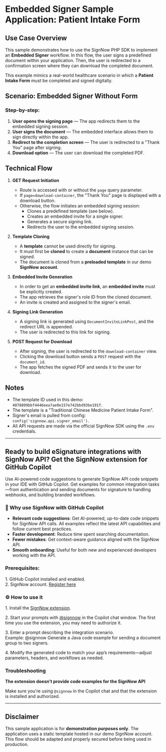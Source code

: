 # Embedded Signer Sample Application: Patient Intake Form

## Use Case Overview

This sample demonstrates how to use the SignNow PHP SDK to implement an **Embedded Signer** workflow. In this flow, the user signs a predefined document within your application. Then, the user is redirected to a confirmation screen where they can download the completed document.

This example mimics a real-world healthcare scenario in which a **Patient Intake Form** must be completed and signed digitally.

## Scenario: Embedded Signer Without Form

### Step-by-step:
1. **User opens the signing page** — The app redirects them to the embedded signing session.
2. **User signs the document** — The embedded interface allows them to sign directly within the app.
3. **Redirect to the completion screen** — The user is redirected to a "Thank You" page after signing.
4. **Download option** — The user can download the completed PDF.

## Technical Flow

1. **GET Request Initiation**
    - Route is accessed with or without the `page` query parameter.
    - If `page=download-container`, the "Thank You" page is displayed with a download button.
    - Otherwise, the flow initiates an embedded signing session:
        - Clones a predefined template (see below).
        - Creates an embedded invite for a single signer.
        - Generates a secure signing link.
        - Redirects the user to the embedded signing session.

2. **Template Cloning**
   - A **template** cannot be used directly for signing.
   - It must first be **cloned** to create a **document** instance that can be signed.
   - The document is cloned from a **preloaded template** in our demo **SignNow account**.

3. **Embedded Invite Generation**
    - In order to get an **embedded invite link**, an **embedded invite** must be explicitly created.
    - The app retrieves the signer's role ID from the cloned document.
    - An invite is created and assigned to the signer's email.

4. **Signing Link Generation**
    - A signing link is generated using `DocumentInviteLinkPost`, and the redirect URL is appended.
    - The user is redirected to this link for signing.

5. **POST Request for Download**
    - After signing, the user is redirected to the `download-container` view.
    - Clicking the download button sends a `POST` request with the `document_id`.
    - The app fetches the signed PDF and sends it to the user for download.

## Notes
- The template ID used in this demo: `4078899bbf4446eea7ae0e157e742bbd93be191f`.
- The template is a "Traditional Chinese Medicine Patient Intake Form".
- Signer's email is pulled from config: `config('signnow.api.signer_email')`.
- All API requests are made via the official SignNow SDK using the `.env` credentials.

____

## Ready to build eSignature integrations with SignNow API? Get the SignNow extension for GitHub Copilot

Use AI-powered code suggestions to generate SignNow API code snippets in your IDE with GitHub Copilot. Get examples for common integration tasks—from authentication and sending documents for signature to handling webhooks, and building branded workflows.

###  **🚀 Why use SignNow with GitHub Copilot**

* **Relevant code suggestions**: Get AI-powered, up-to-date code snippets for SignNow API calls. All examples reflect the latest API capabilities and follow current best practices.
* **Faster development**: Reduce time spent searching documentation.
* **Fewer mistakes**: Get context-aware guidance aligned with the SignNow API.
* **Smooth onboarding**: Useful for both new and experienced developers working with the API.

### **Prerequisites:**

1\. GitHub Copilot installed and enabled.  
2\. SignNow account. [Register here](https://www.signnow.com/developers)

### ⚙️ **How to use it**

1\. Install the [SignNow extension](https://github.com/apps/signnow).

2\. Start your prompts with [@signnow](https://github.com/signnow) in the Copilot chat window. The first time you use the extension, you may need to authorize it.

3\. Enter a prompt describing the integration scenario.   
Example: @signnow Generate a Java code example for sending a document group to two signers.

4\. Modify the generated code to match your app’s requirements—adjust parameters, headers, and workflows as needed.

### **Troubleshooting**
**The extension doesn’t provide code examples for the SignNow API**

Make sure you're using `@signnow` in the Copilot chat and that the extension is installed and authorized.

____

## Disclaimer
This sample application is for **demonstration purposes only**. The application uses a static template hosted in our demo SignNow account. This flow should be adapted and properly secured before being used in production.

